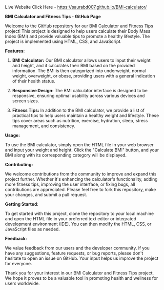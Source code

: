Live Website Click Here -   https://saurabd007.github.io/BMI-calculator/

**BMI Calculator and Fitness Tips - GitHub Page**

Welcome to the GitHub repository for our BMI Calculator and Fitness Tips project! This project is designed to help users calculate their Body Mass Index (BMI) and provide valuable tips to promote a healthy lifestyle. The project is implemented using HTML, CSS, and JavaScript.

**Features:**

1. **BMI Calculator:** Our BMI calculator allows users to input their weight and height, and it calculates their BMI based on the provided information. The BMI is then categorized into underweight, normal weight, overweight, or obese, providing users with a general indication of their health status.

2. **Responsive Design:** The BMI calculator interface is designed to be responsive, ensuring optimal usability across various devices and screen sizes.

3. **Fitness Tips:** In addition to the BMI calculator, we provide a list of practical tips to help users maintain a healthy weight and lifestyle. These tips cover areas such as nutrition, exercise, hydration, sleep, stress management, and consistency.

**Usage:**

To use the BMI calculator, simply open the HTML file in your web browser and input your weight and height. Click the "Calculate BMI" button, and your BMI along with its corresponding category will be displayed.

**Contributing:**

We welcome contributions from the community to improve and expand this project further. Whether it's enhancing the calculator's functionality, adding more fitness tips, improving the user interface, or fixing bugs, all contributions are appreciated. Please feel free to fork this repository, make your changes, and submit a pull request.

**Getting Started:**

To get started with this project, clone the repository to your local machine and open the HTML file in your preferred text editor or integrated development environment (IDE). You can then modify the HTML, CSS, or JavaScript files as needed.

**Feedback:**

We value feedback from our users and the developer community. If you have any suggestions, feature requests, or bug reports, please don't hesitate to open an issue on GitHub. Your input helps us improve the project for everyone.

Thank you for your interest in our BMI Calculator and Fitness Tips project. We hope it proves to be a valuable tool in promoting health and wellness for users worldwide.

